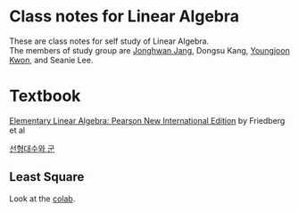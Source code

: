 # Class notes for Linear Algebra 
These are class notes for self study of Linear Algebra.<br /> 
The members of study group are [Jonghwan Jang](https://github.com/jjongjjong), Dongsu Kang, [Youngjoon Kwon](https://github.com/KwonYoungjun), and Seanie Lee.

# Textbook
[Elementary Linear Algebra: Pearson New International Edition](https://g.co/kgs/WcFywf) by Friedberg et al <br />

[선형대수와 군](https://g.co/kgs/FvUCG1)


## Least Square
Look at the [colab](https://colab.research.google.com/github/seanie12/linear-algebra/blob/master/linear_regression.ipynb#scrollTo=c92wdbOfmY78).
